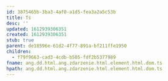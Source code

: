 ```yaml
---
id: 3875465b-3ba3-4af0-a1d5-fea3a2a5c53b
title: Ts
desc: ''
updated: 1612939306351
created: 1612939306351
stub: true
parent: de18596e-61d2-4f77-891a-bf211ffe1950
children:
  - f79f9663-cad3-4cdb-b505-fdf2b5377989
fname: ang.dd.html.ang.zdarzenie.html.element.html.dom.ts
hpath: ang.dd.html.ang.zdarzenie.html.element.html.dom.ts
---
```



